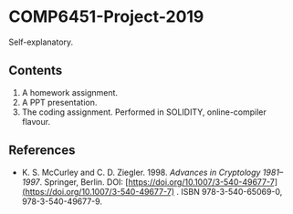 # COMP6451-Project-2019

Self-explanatory.

## Contents
1. A homework assignment.
2. A PPT presentation.
3. The coding assignment. Performed in SOLIDITY, online-compiler flavour.

## References

* K. S. McCurley and C. D. Ziegler. 1998. *Advances in Cryptology 1981–1997*. Springer, Berlin. DOI: [https://doi.org/10.1007/3-540-49677-7](https://doi.org/10.1007/3-540-49677-7) . ISBN 978-3-540-65069-0, 978-3-540-49677-9.


